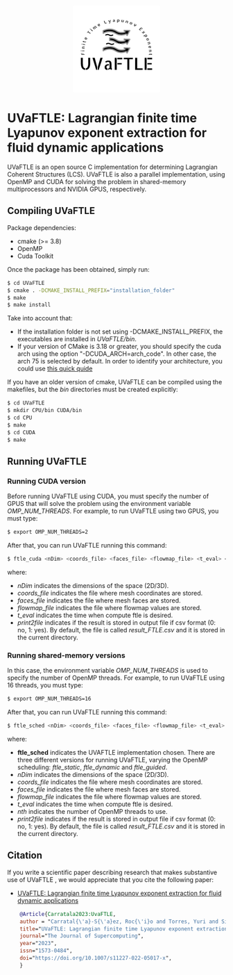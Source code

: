 <p align="center">
    <img src="UVaFTLE_Logo.png" alt="UvaFTLE logo">
</p>

# UVaFTLE: Lagrangian finite time Lyapunov exponent extraction for fluid dynamic applications

UVaFTLE is an open source C implementation for determining Lagrangian Coherent Structures
(LCS). UVaFTLE is also a parallel implementation, using OpenMP and CUDA for
solving the problem in shared-memory multiprocessors and NVIDIA GPUS,
respectively.

## Compiling UVaFTLE

Package dependencies: 

* cmake (>= 3.8)
* OpenMP
* Cuda Toolkit


Once the package has been obtained, simply run:

```bash
$ cd UVaFTLE
$ cmake . -DCMAKE_INSTALL_PREFIX="installation_folder"  
$ make
$ make install
```
Take into account that:

* If the installation folder is not set using -DCMAKE_INSTALL_PREFIX,  the executables are installed in	*UVaFTLE/bin*. 
* If your version of CMake is 3.18 or greater, you should specify the cuda  arch using the option  "-DCUDA_ARCH=arch_code". In other case, the arch 75 is selected by default.  In order to identify your architecture, you could use [this quick quide](https://arnon.dk/matching-sm-architectures-arch-and-gencode-for-various-nvidia-cards/)

If you have an older version of cmake, UVaFTLE can be compiled using the
makefiles, but the *bin* directories must be created explicitly:


```bash
$ cd UVaFTLE
$ mkdir CPU/bin CUDA/bin  
$ cd CPU
$ make
$ cd CUDA
$ make 
```

## Running UVaFTLE

### Running CUDA version

Before running UVaFTLE using CUDA, you must specify the number of GPUS that will solve the problem using the environment variable *OMP_NUM_THREADS*. For example, 
to run UVaFTLE using two GPUS, you must type:

```bash
$ export OMP_NUM_THREADS=2
```
After that, you can run UVaFTLE running this command:

```bash
$ ftle_cuda <nDim> <coords_file> <faces_file> <flowmap_file> <t_eval> <print2file>
```
where: 

* *nDim* indicates the dimensions of the space (2D/3D).
* *coords_file* indicates the file where mesh coordinates are stored.
* *faces_file* indicates the file where mesh faces are stored.
* *flowmap_file* indicates the file where flowmap values are stored.
* *t_eval* indicates the time when compute ftle is desired.
* *print2file* indicates if the result is stored in output file if csv format (0: no, 1: yes). By default, the file is called *result_FTLE.csv* and it is stored in the current directory. 

### Running shared-memory versions

In this case,  the environment variable *OMP_NUM_THREADS* is used to specify the number of OpenMP threads. For example, 
to run UVaFTLE using 16 threads, you must type:

```bash
$ export OMP_NUM_THREADS=16
```
After that, you can run UVaFTLE running this command:

```bash
$ ftle_sched <nDim> <coords_file> <faces_file> <flowmap_file> <t_eval> <nth> <print2file>
```
where: 

* **ftle_sched** indicates the UVAFTLE implementation chosen. There are three different versions for running UVaFTLE, varying the OpenMP scheduling: *ftle_static*, *ftle_dynamic* and *ftle_guided*.
* *nDim* indicates the dimensions of the space (2D/3D).
* *coords_file* indicates the file where mesh coordinates are stored.
* *faces_file* indicates the file where mesh faces are stored.
* *flowmap_file* indicates the file where flowmap values are stored.
* *t_eval* indicates the time when compute ftle is desired.
* *nth* indicates the number of OpenMP threads to use.
* *print2file* indicates if the result is stored in output file if csv format (0: no, 1: yes). By default, the file is called *result_FTLE.csv* and it is stored in the current directory. 

## Citation

If you write a scientific paper describing research that makes substantive use of
UVaFTLE , we would appreciate that you cite the following paper:

* [UVaFTLE: Lagrangian finite time Lyapunov exponent extraction for fluid dynamic applications](https://link.springer.com/article/10.1007/s11227-022-05017-x) 

```BibTeX
	@Article{Carratala2023:UvaFTLE,
	author = "Carratal{\'a}-S{\'a}ez, Roc{\'i}o and Torres, Yuri and Sierra-Pallares, Jos{\'e} and others",
	title="UVaFTLE: Lagrangian finite time Lyapunov exponent extraction for fluid dynamic applications",
	journal="The Journal of Supercomputing",
	year="2023",
	issn="1573-0484",
	doi="https://doi.org/10.1007/s11227-022-05017-x",
	}   
```

